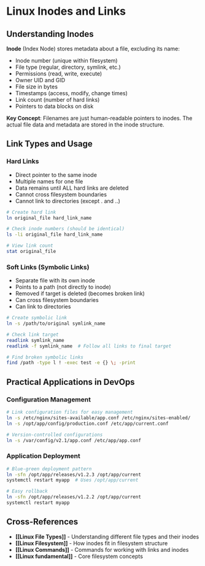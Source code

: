 # Linux Inodes and Links

## Understanding Inodes

**Inode** (Index Node) stores metadata about a file, excluding its name:
- Inode number (unique within filesystem)
- File type (regular, directory, symlink, etc.)
- Permissions (read, write, execute)
- Owner UID and GID
- File size in bytes
- Timestamps (access, modify, change times)
- Link count (number of hard links)
- Pointers to data blocks on disk

**Key Concept**: Filenames are just human-readable pointers to inodes. The actual file data and metadata are stored in the inode structure.

## Link Types and Usage

### **Hard Links**
- Direct pointer to the same inode
- Multiple names for one file
- Data remains until ALL hard links are deleted
- Cannot cross filesystem boundaries
- Cannot link to directories (except . and ..)

```bash
# Create hard link
ln original_file hard_link_name

# Check inode numbers (should be identical)
ls -li original_file hard_link_name

# View link count
stat original_file
```

### **Soft Links (Symbolic Links)**
- Separate file with its own inode
- Points to a path (not directly to inode)
- Removed if target is deleted (becomes broken link)
- Can cross filesystem boundaries
- Can link to directories

```bash
# Create symbolic link
ln -s /path/to/original symlink_name

# Check link target
readlink symlink_name
readlink -f symlink_name  # Follow all links to final target

# Find broken symbolic links
find /path -type l ! -exec test -e {} \; -print
```

## Practical Applications in DevOps

### **Configuration Management**
```bash
# Link configuration files for easy management
ln -s /etc/nginx/sites-available/app.conf /etc/nginx/sites-enabled/
ln -s /opt/app/config/production.conf /etc/app/current.conf

# Version-controlled configurations
ln -s /var/config/v2.1/app.conf /etc/app/app.conf
```

### **Application Deployment**
```bash
# Blue-green deployment pattern
ln -sfn /opt/app/releases/v1.2.3 /opt/app/current
systemctl restart myapp  # Uses /opt/app/current

# Easy rollback
ln -sfn /opt/app/releases/v1.2.2 /opt/app/current
systemctl restart myapp
```

## Cross-References
- **[[Linux File Types]]** - Understanding different file types and their inodes
- **[[Linux Filesystem]]** - How inodes fit in filesystem structure
- **[[Linux Commands]]** - Commands for working with links and inodes
- **[[Linux fundamental]]** - Core filesystem concepts